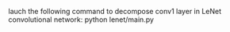 lauch the following command to decompose conv1 layer in LeNet convolutional network:
python lenet/main.py
